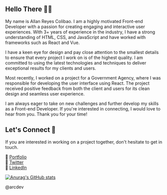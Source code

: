 ## Hello There 👋🏻 

My name is Allan Reyes Colibao. I am a highly motivated Front-end Developer with a passion for creating engaging and interactive user experiences. With 3+ years of experience in the industry, I have a strong understanding of HTML, CSS, and JavaScript and have worked with frameworks such as React and Vue.

I have a keen eye for design and pay close attention to the smallest details to ensure that every project I work on is of the highest quality. I am committed to using the latest technologies and techniques to deliver exceptional results for my clients and users.

Most recently, I worked on a project for a Government Agency, where I was responsible for developing the user interface using React. The project received positive feedback from both the client and users for its clean design and seamless user experience.

I am always eager to take on new challenges and further develop my skills as a Front-end Developer. If you're interested in connecting, I would love to hear from you. Thank you for your time!

## Let's Connect 🚀

If you are interested in working on a project together, don't hesitate to get in touch.

🔗 [Portfolio](https://arcdev.me)<br/>
🔗 [Twitter](https://twitter.com/allancolibao)<br/>
🔗 [LinkedIn](https://www.linkedin.com/in/allan-colibao-635902151)<br/>

[![Anurag's GitHub stats](https://github-readme-stats.vercel.app/api?username=allancolibao&count_private=true&show_icons=true&theme=material-palenight)](https://github.com/anuraghazra/github-readme-stats)

@arcdev

